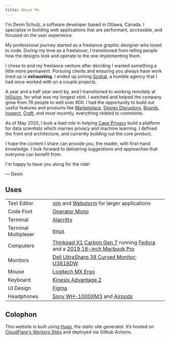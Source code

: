 ```yaml
---
title: About Me
---
```


I'm Devin Schulz, a software developer based in Ottawa, Canada. I specialize in
building web applications that are performant, accessible, and focused on the
user experience.

My professional journey started as a freelance graphic designer who loved to
code. During my time as a freelancer, I transitioned from telling people how the
designs look and operate to the one implementing them.

I chose to end my freelance venture after deciding I wanted something a little
more permanent. Pursuing clients and ensuring you always have work lined up is
**exhausting**. I ended up joining [Soshal](https://soshal.ca/), a humble agency
that I had once worked with on a couple projects.

A year and a half year went by, and I transitioned to working remotely at
[InVision](https://invisionapp.com), for what was my longest stint. I watched
and helped the company grow from 76 people to well over 800. I had the
opportunity to build out useful features and products like
[Marketplace](https://marketplace.invisionapp.com/),
[Design Disruptors](https://www.designdisruptors.com/),
[Boards](https://www.invisionapp.com/inside-design/boards-share-design-inspiration-assets/),
[Inspect](https://www.invisionapp.com/feature/inspect/),
[Craft](https://www.invisionapp.com/craft), and most recently, everything
related to comments.

As of May 2020, I took a lead role in helping
[Cape Privacy](https://capeprivacy.com) build a platform for data scientists
which marries privacy and machine learning. I defined the front end
architecture, and currently building out the core product.

I hope the content I share can provide you, the reader, with first-hand
knowledge. I look forward to delivering suggestions and approaches that everyone
can benefit from.

I'm happy to have you along for the ride!

&mdash; Devin

## Uses

|                      |                                                                                                                                                                                                                                 |
| -------------------- | ------------------------------------------------------------------------------------------------------------------------------------------------------------------------------------------------------------------------------- |
| Text Editor          | [vim](https://www.vim.org) and [Webstorm](https://www.jetbrains.com/webstorm/) for larger applications                                                                                                                          |
| Code Font            | [Operator Mono](https://www.typography.com/fonts/operator/styles/operatormono)                                                                                                                                                  |
| Terminal             | [Alacritty](https://github.com/alacritty/alacritty)                                                                                                                                                                             |
| Terminal Multiplexer | [tmux](https://github.com/tmux/tmux)                                                                                                                                                                                            |
| Computers            | [Thinkpad X1 Carbon Gen 7](https://www.lenovo.com/us/en/laptops/thinkpad/thinkpad-x/X1-Carbon-Gen-7/p/22TP2TXX17G) running [Fedora](https://getfedora.org/) and a [2019 16-inch Macbook Pro](https://www.apple.com/macbook-pro) |
| Monitors             | [Dell UltraSharp 38 Curved Monitor: U3818DW](https://www.dell.com/en-ca/shop/dell-ultrasharp-38-curved-monitor-u3818dw/apd/210-AMRC/monitors-monitor-accessories)                                                               |
| Mouse                | [Logitech MX Ergo](https://www.logitech.com/en-us/product/mx-ergo-wireless-trackball-mouse)                                                                                                                                     |
| Keyboard             | [Kinesis Advantage 2](https://kinesis-ergo.com/shop/advantage2)                                                                                                                                                                 |
| UI Design            | [Figma](https://figma.com)                                                                                                                                                                                                      |
| Headphones           | [Sony WH-1000XM3](https://www.sony.com/electronics/headband-headphones/wh-1000xm3) and [Airpods](https://www.apple.com/ca/airpods)                                                                                              |

## Colophon

This website is built using [Hugo](https://gohugo.io), the static site
generator. It’s hosted on
[CloudFlare's Workers Sites](https://workers.cloudflare.com/sites) and deployed
via Github Actions.
